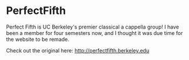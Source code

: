 PerfectFifth
============

Perfect Fifth is UC Berkeley's premier classical a cappella group! I have been a member for four semesters now, and I thought it was due time for the website to be remade.

Check out the original here:
http://perfectfifth.berkeley.edu
